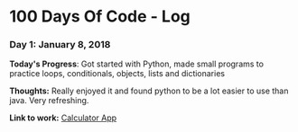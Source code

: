 # 100 Days Of Code - Log

### Day 1: January 8, 2018

**Today's Progress**: Got started with Python, made small programs to practice loops, conditionals, objects, lists and dictionaries

**Thoughts:** Really enjoyed it and found python to be a lot easier to use than java. Very refreshing.

**Link to work:** [Calculator App](http://www.example.com)
